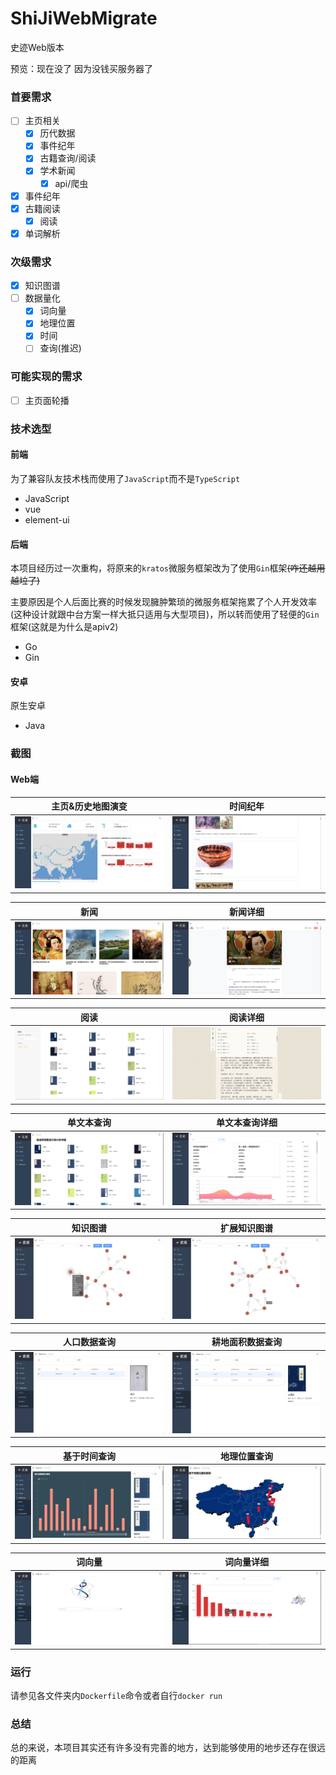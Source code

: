 # ShiJiWebMigrate
史迹Web版本

预览：现在没了 因为没钱买服务器了

### 首要需求

- [ ] 主页相关
    - [x] 历代数据
    - [x] 事件纪年
    - [x] 古籍查询/阅读
    - [x] 学术新闻
        - [x] api/爬虫
- [x] 事件纪年
- [x] 古籍阅读
    - [x] 阅读
- [x] 单词解析

### 次级需求

- [x] 知识图谱
- [ ] 数据量化
    - [x] 词向量
    - [x] 地理位置
    - [x] 时间
    - [ ] 查询(推迟)

### 可能实现的需求

- [ ] 主页面轮播

### 技术选型

#### 前端

为了兼容队友技术栈而使用了`JavaScript`而不是`TypeScript`

- JavaScript
- vue
- element-ui

#### 后端

本项目经历过一次重构，将原来的`kratos`微服务框架改为了使用`Gin`框架~~(咋还越用越垃了)~~

主要原因是个人后面比赛的时候发现臃肿繁琐的微服务框架拖累了个人开发效率(这种设计就跟中台方案一样大抵只适用与大型项目)，所以转而使用了轻便的`Gin`框架(这就是为什么是apiv2)

- Go
- Gin

#### 安卓

原生安卓

- Java

### 截图

#### Web端

|         主页&历史地图演变         |         时间纪年         |
| :-------------------------------: | :----------------------: |
| ![](./pics/主页&历史地图演变.png) | ![](./pics/时间纪年.png) |

|         新闻         |         新闻详细         |
| :------------------: | :----------------------: |
| ![](./pics/新闻.png) | ![](./pics/新闻详细.png) |

|         阅读         |         阅读详细         |
| :------------------: | :----------------------: |
| ![](./pics/阅读.png) | ![](./pics/阅读详细.png) |

|         单文本查询         |        单文本查询详细        |
| :------------------------: | :--------------------------: |
| ![](./pics/单文本查询.png) | ![](pics/单文本查询详细.png) |

|     知识图谱      |   扩展知识图谱    |
| :---------------: | :---------------: |
| ![](pics/kg1.png) | ![](pics/kg2.png) |

|   人口数据查询    |  耕地面积数据查询   |
| :---------------: | :-----------------: |
| ![](pics/datas1.png) | ![](./pics/datas2.png) |

|        基于时间查询        |   地理位置查询    |
| :------------------------: | :---------------: |
| ![](pics/基于时间查询.png) | ![](pics/地理位置查询.png) |

|        词向量        |    词向量详细     |
| :------------------: | :---------------: |
| ![](pics/词向量.png) | ![](pics/词向量详细.png) |

### 运行

请参见各文件夹内`Dockerfile`命令或者自行`docker run`

### 总结

总的来说，本项目其实还有许多没有完善的地方，达到能够使用的地步还存在很远的距离

